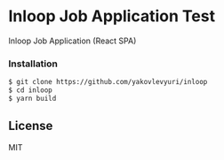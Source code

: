 # Inloop Job Application Test
Inloop Job Application (React SPA)

### Installation

```sh
$ git clone https://github.com/yakovlevyuri/inloop
$ cd inloop
$ yarn build
```

License
----

MIT